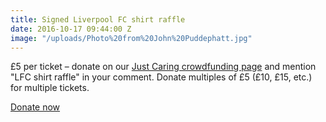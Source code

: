```yaml
---
title: Signed Liverpool FC shirt raffle
date: 2016-10-17 09:44:00 Z
image: "/uploads/Photo%20from%20John%20Puddephatt.jpg"
---
```


£5 per ticket – donate on our [Just Caring crowdfunding page](https://www.youcaring.com/steve-mcgrath-651237) and mention "LFC shirt raffle" in your comment. Donate multiples of £5 (£10, £15, etc.) for multiple tickets.

<a class="button" href="https://www.youcaring.com/steve-mcgrath-651237">Donate now</a>